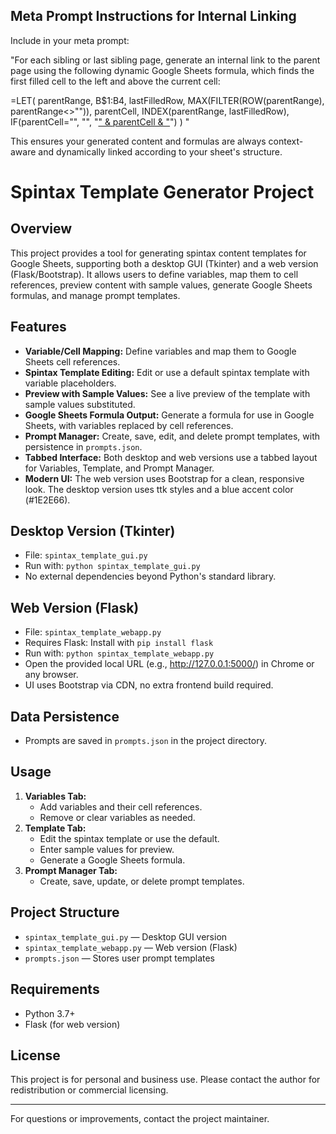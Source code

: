## Meta Prompt Instructions for Internal Linking

Include in your meta prompt:

"For each sibling or last sibling page, generate an internal link to the parent page using the following dynamic Google Sheets formula, which finds the first filled cell to the left and above the current cell:

=LET(
  parentRange, B$1:B4,
  lastFilledRow, MAX(FILTER(ROW(parentRange), parentRange<>"")),
  parentCell, INDEX(parentRange, lastFilledRow),
  IF(parentCell="", "", "<a href='/" & LOWER(SUBSTITUTE(parentCell, " ", "-")) & "'>" & parentCell & "</a>")
)
"

This ensures your generated content and formulas are always context-aware and dynamically linked according to your sheet's structure.
# Spintax Template Generator Project

## Overview
This project provides a tool for generating spintax content templates for Google Sheets, supporting both a desktop GUI (Tkinter) and a web version (Flask/Bootstrap). It allows users to define variables, map them to cell references, preview content with sample values, generate Google Sheets formulas, and manage prompt templates.

## Features
- **Variable/Cell Mapping:** Define variables and map them to Google Sheets cell references.
- **Spintax Template Editing:** Edit or use a default spintax template with variable placeholders.
- **Preview with Sample Values:** See a live preview of the template with sample values substituted.
- **Google Sheets Formula Output:** Generate a formula for use in Google Sheets, with variables replaced by cell references.
- **Prompt Manager:** Create, save, edit, and delete prompt templates, with persistence in `prompts.json`.
- **Tabbed Interface:** Both desktop and web versions use a tabbed layout for Variables, Template, and Prompt Manager.
- **Modern UI:** The web version uses Bootstrap for a clean, responsive look. The desktop version uses ttk styles and a blue accent color (#1E2E66).

## Desktop Version (Tkinter)
- File: `spintax_template_gui.py`
- Run with: `python spintax_template_gui.py`
- No external dependencies beyond Python's standard library.

## Web Version (Flask)
- File: `spintax_template_webapp.py`
- Requires Flask: Install with `pip install flask`
- Run with: `python spintax_template_webapp.py`
- Open the provided local URL (e.g., http://127.0.0.1:5000/) in Chrome or any browser.
- UI uses Bootstrap via CDN, no extra frontend build required.

## Data Persistence
- Prompts are saved in `prompts.json` in the project directory.

## Usage
1. **Variables Tab:**
   - Add variables and their cell references.
   - Remove or clear variables as needed.
2. **Template Tab:**
   - Edit the spintax template or use the default.
   - Enter sample values for preview.
   - Generate a Google Sheets formula.
3. **Prompt Manager Tab:**
   - Create, save, update, or delete prompt templates.

## Project Structure
- `spintax_template_gui.py` — Desktop GUI version
- `spintax_template_webapp.py` — Web version (Flask)
- `prompts.json` — Stores user prompt templates

## Requirements
- Python 3.7+
- Flask (for web version)

## License
This project is for personal and business use. Please contact the author for redistribution or commercial licensing.

---
For questions or improvements, contact the project maintainer.
